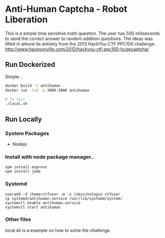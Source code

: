 # Anti-Human Captcha - Robot Liberation

This is a simple time sensitive math question. The user has 500 miliseconds to send the correct answer to random addition questions.  The ideas was lifted in almost its entirety from the 2013 HackYou CTF PPC100 challenge.  http://www.hacksonville.com/2012/hackyou-ctf-ppc100-hugecaptcha/

## Run Dockerized

Simple...

```bash
docker build -t antihuman .
docker run -tid -p 3000:3000 antihuman

# To test
./local.sh
```

## Run Locally

### System Packages
* Nodejs

### Install with node package manager..  

	npm install express  
	npm install jade  

### Systemd  

	useradd -d /home/ctfuser -m -s /sbin/nologin ctfuser  
	cp systemd/antihuman.service /usr/lib/systemd/system/  
	systemctl enable antihuman.service  
	systemctl start antihuman  

### Other files

local.sh is a example on how to solve the challenge.
